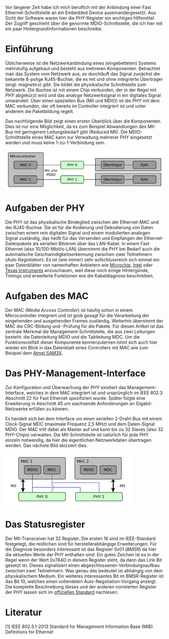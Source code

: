Vor längerer Zeit habe ich mich beruflich mit der Anbindung einer Fast
Ethernet-Schnittstelle an ein Embedded Device auseinandergesetzt. Aus Sicht der Software waren hier die PHY-Register ein wichtiges Hilfsmittel. Der Zugriff geschieht über die genormte MDIO-Schnittstelle, die ich hier mit ein paar Hintergrundinformationen beschreibe.

# Einführung

Üblicherweise ist die Netzwerkanbindung eines (eingebetteten) Systems mehrstufig aufgebaut und besteht aus mehreren Komponenten. Betrachtet man das System vom Netzwerk aus, so durchläuft das Signal zunächst die bekannte 8-polige RJ45-Buchse, die es mit und ohne integrierte Übertrager (engl: *magnetics*) gibt. Sie bildet die physikalische Schnittstelle zum Netzwerk. Die Buchse ist mit einem Chip verbunden, der in der Regel mit *PHY* abgekürzt wird und das analoge Netzwerksignal
in ein digitales Signal umwandelt. Über einen speziellen Bus (MII und MDIO) ist die PHY mit dem MAC verbunden, der oft bereits im Controller integriert ist und unter anderem die Paketbildung regelt.

Das nachfolgende Bild zeigt einen ersten Überblick über die Komponenten. Dies ist nur eine Möglichkeit, da es zum Beispiel Abwandlungen des MII-Bus mit geringerem Leitungsbedarf gibt (Reduced MII). Die MDIO-Schnittstelle eines MAC kann zur Verwaltung mehrerer PHY eingesetzt werden und muss keine 1-zu-1-Verbindung sein.

![Überblick Ethernet Anbindung](./images/basic-setup.png "Abbildung 1: Überblick Ethernet Anbindung")

# Aufgaben der PHY

Die PHY ist das physikalische Bindeglied zwischen der Ethernet-MAC und der RJ45-Buchse. Sie ist für die Kodierung und Dekodierung von Daten zwischen einem rein digitalen Signal und einem modulierten analogen Signal zuständig, das heißt für das Versenden und Empfangen der Ethernet-Datenpakete als seriellen Bitstrom über das LAN-Kabel. In einem Fast Ethernet (also 10/100-Mbit/s-LAN) übernimmt die PHY bei Bedarf auch die automatische Geschwindigkeitserkennung zwischen zwei Teilnehmern (*Auto Negotiation*). Es ist (wie immer) sehr aufschlussreich sich einmal ein paar Datenblätter von namenhaften Anbietern wie [Microchip], [Intel] oder [Texas Instruments] anzuschauen, weil diese noch einige Hintergünde, Timings und erweiterte Funktionen wie die Kabeldiagnose beschreiben.

# Aufgaben des MAC

Der MAC (*Media Access Controller*) ist häufig schon in einem Mikrocontroller integriert und ist grob gesagt für die Verarbeitung der eingehenden und ausgehenden Frames zuständig. Weiterhin übernimmt der MAC die CRC-Bildung und -Prüfung für die Pakete. Für diesen Artikel ist das zentrale Merkmal die Management-Schnittstelle, die aus zwei Leitungen besteht: die Datenleitung MDIO und die Taktleitung MDC. Um die Funktionsvielfalt dieser Komponente kennenzulernen lohnt sich auch hier
wieder ein Blick in das Datenblatt eines Controllers mit MAC wie zum Beispiel dem [Atmel SAM3X].

# Das PHY-Management-Interface

Zur Konfiguration und Überwachung der PHY existiert das Management-Interface, welches in dem MAC integriert ist und ursprünglich im IEEE 802.3 Abschnitt 22 für Fast Ethernet spezifiziert wurde. Später folgte eine Erweiterung in Abschnitt 45 um wachsende Anforderungen an Gigabit-Netzwerke erfüllen zu können.

Es handelt sich bei dem Interface um einen seriellen 2-Draht-Bus mit einem Clock-Signal MDC (maximale Frequenz 2,5 MHz) und dem Daten-Signal MDIO. Der MAC tritt dabei als Master auf und kann bis zu 32 Slaves (also 32 PHY-Chips) verwalten. Die MII-Schnittstelle ist natürlich für jede PHY einzeln notwendig, da hier die eigentlichen Netzwerkdaten übertragen werden. Das nächste Bild skizziert dies.

![Anbindung mehrerer PHY](./images/multiple-phy.png "Abbildung 2: Anbindung mehrerer PHY")

# Das Statusregister

Der MII-Transceiver hat 32 Register. Die ersten 16 sind im IEEE-Standard festgelegt, die restlichen sind für herstellerabhängige Erweiterungen. Für die Diagnose besonders interessant ist das Register 0x01 (*BMSR*) da hier die aktuellen Werte der PHY enthalten sind: Ein gutes Zeichen ist es in der Regel wenn der Wert 0x784D in diesem Register steht, da dann das Link Bit gesetzt ist. Dieses signalisiert einen abgeschlossenen Verbindungsaufbau zwischen zwei Teilnehmern. Was genau das bedeutet ist abhängig von dem physikalischem Medium. Ein weiteres interessantes Bit im BMSR-Register ist das Bit 10, welches einen vollendeten Auto-Negotiation-Vorgang anzeigt. Die komplette Beschreibung dieses und der anderen normierten Register der PHY lassen sich im [offiziellen Standard] nachlesen.

# Literatur

[1] IEEE 802.3.1-2013 Standard for Management Information Base (MIB) Definitions for Ethernet

[Microchip]:http://www.microchip.com/design-centers/ethernet/ethernet-devices/products/ethernet-phys
[Texas Instruments]:http://www.ti.com/lsds/ti/interface/ethernet-overview.page
[Intel]:http://www.intel.de
[Atmel SAM3X]:http://www.atmel.com/devices/SAM3X4C.aspx
[offiziellen Standard]:https://standards.ieee.org/about/get/802/802.3.html
[bmsrdecode]:https://github.com/DSiekmeier/bmsrdecode
